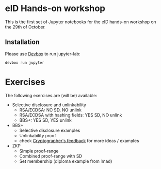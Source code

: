 # eID Hands-on workshop

This is the first set of Jupyter notebooks for the eID hands-on workshop
on the 29th of October.

## Installation

Please use [Devbox](https://www.jetify.com/devbox/docs/quickstart/) to run
jupyter-lab:

```bash
devbox run jupyter
```

# Exercises

The following exercises are (will be) available:

- Selective disclosure and unlinkability
  - RSA/ECDSA: NO SD, NO unlink
  - RSA/ECDSA with hashing fields: YES SD, NO unlink
  - BBS+: YES SD, YES unlink
- BBS+
  - Selective disclosure examples
  - Unlinkability proof
  - check [Cryptographer's feedback](https://github.com/eu-digital-identity-wallet/eudi-doc-architecture-and-reference-framework/issues/200) for more ideas / examples
- ZKP
  - Simple proof-range
  - Combined proof-range with SD
  - Set membership (diploma example from Imad)
